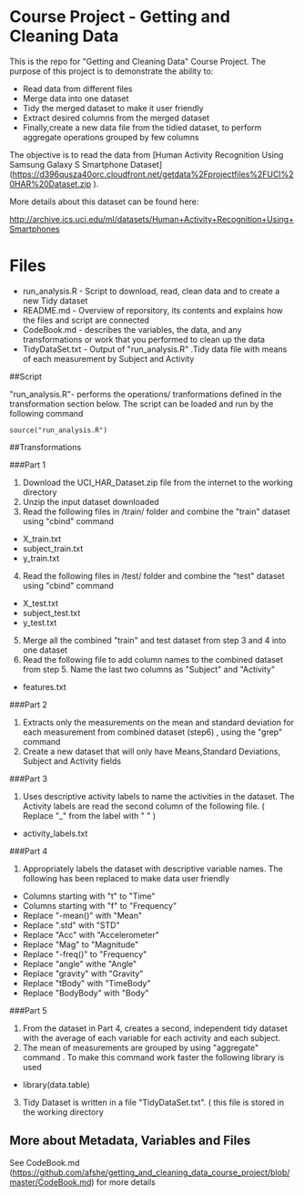 # Course Project - Getting and Cleaning Data

This is the repo for "Getting and Cleaning Data" Course Project. The purpose of this project is to demonstrate the ability to:

- Read data from different files
- Merge data into one dataset
- Tidy the merged dataset to make it user friendly
- Extract desired columns from the merged dataset
- Finally,create a new data file from the tidied dataset, to perform aggregate operations grouped by few columns

The objective is to read the data from [Human Activity Recognition Using Samsung Galaxy S Smartphone Dataset] (https://d396qusza40orc.cloudfront.net/getdata%2Fprojectfiles%2FUCI%20HAR%20Dataset.zip ). 

More details about this dataset can be found here:

http://archive.ics.uci.edu/ml/datasets/Human+Activity+Recognition+Using+Smartphones 

# Files

* run_analysis.R - Script to download, read, clean data and to create a new Tidy dataset
* README.md - Overview of reporsitory, its contents and explains how the files and script are connected
* CodeBook.md - describes the variables, the data, and any transformations or work that you performed to clean up the data
* TidyDataSet.txt - Output of "run_analysis.R" .Tidy data file with means of each measurement by Subject and Activity

##Script

"run_analysis.R"- performs the operations/ tranformations defined in the transformation section below. The script can be loaded and run by the following command

```
source("run_analysis.R")
```
##Transformations

###Part 1
1. Download the UCI_HAR_Dataset.zip file from the internet to the working directory
2. Unzip the input dataset downloaded
3. Read the following files in /train/ folder and combine the "train" dataset using "cbind" command
  - X_train.txt
  - subject_train.txt
  - y_train.txt
4. Read the following files in /test/ folder and combine the "test" dataset using "cbind" command
  - X_test.txt
  - subject_test.txt
  - y_test.txt
5. Merge all the combined "train" and test dataset from step 3 and 4 into one dataset
6. Read the following file to add column names to the combined dataset from step 5. Name  the last two columns as "Subject" and "Activity"
  - features.txt

###Part 2
1. Extracts only the measurements on the mean and standard deviation for each measurement from combined dataset (step6) , using the "grep" command
2. Create a new dataset that will only have Means,Standard Deviations, Subject and Activity fields

###Part 3
1. Uses descriptive activity labels to name the activities in the dataset. The Activity labels are read the second column of the following file. ( Replace "_" from the label with " " )
  - activity_labels.txt
 
###Part 4
1. Appropriately labels the dataset with descriptive variable names. The following has been replaced to make data user friendly
  - Columns starting with "t" to "Time"
  - Columns starting with "f" to "Frequency"
  - Replace "-mean()" with "Mean"
  - Replace ".std" with "STD"
  - Replace "Acc" with "Accelerometer"
  - Replace "Mag" to "Magnitude"
  - Replace "-freq()" to "Frequency"
  - Replace "angle" withe "Angle"
  - Replace "gravity" with "Gravity"
  - Replace "tBody" with "TimeBody"
  - Replace "BodyBody" with "Body"

###Part 5
1. From the dataset in Part 4, creates a second, independent tidy dataset with the average of each variable for each activity and each subject.
2. The mean of measurements are grouped by using "aggregate" command . To make this command work faster the following library is used 
  - library(data.table)
3. Tidy Dataset is written in a file "TidyDataSet.txt". ( this file is stored in the working directory

## More about Metadata, Variables and Files

See CodeBook.md (https://github.com/afshe/getting_and_cleaning_data_course_project/blob/master/CodeBook.md) for more details
